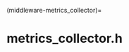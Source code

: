 

(middleware-metrics_collector)=
# metrics_collector.h
```{doxygenfile} metrics_collector.h
```



